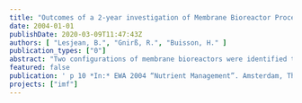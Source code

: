 ```yaml
---
title: "Outcomes of a 2-year investigation of Membrane Bioreactor Process configurations for biological advanced nutrients removal from municipal wastewater"
date: 2004-01-01
publishDate: 2020-03-09T11:47:43Z
authors: [ "Lesjean, B.", "Gnirß, R.", "Buisson, H." ]
publication_types: ["0"]
abstract: "Two configurations of membrane bioreactors were identified to achieve enhanced biological phosphorus and nitrogen removal, and assessed over more than two years with two parallel pilot plants of 2 m3 each. Both configurations included an anaerobic zone ahead of the biological reactor, and differed by the position of the anoxic zone: standard pre-denitrification, or postdenitrification without dosing of carbon source. Both configurations achieved improved phosphorus removal. The goal of 50µgP/L in the effluent could be consistently achieved with two types of municipal wastewater, the second site requiring in addition a low dose of ferric salt ferric salt < 3mgFe/L. The full potential of biological phosphorus removal could be demonstrated during phosphate spiking trials, where up to 1mg of phosphorus was biologically eliminated for 10mg BOD5 in the influent. The post-denitrification configuration enabled a very good elimination of nitrogen. Daily nitrate concentration as low as 1 mgN/L could be monitored in the effluent in some periods. The denitrification rates, greater than those expected for endogenous denitrification, could be accounted for by the use of the glycogene pool, internally stored by the denitrifying microorganisms in the anaerobic zone."
featured: false
publication: ' p 10 *In:* EWA 2004 “Nutrient Management”. Amsterdam, The Netherlands. 28.09.-01.10.2004'
projects: ["imf"]
---
```


